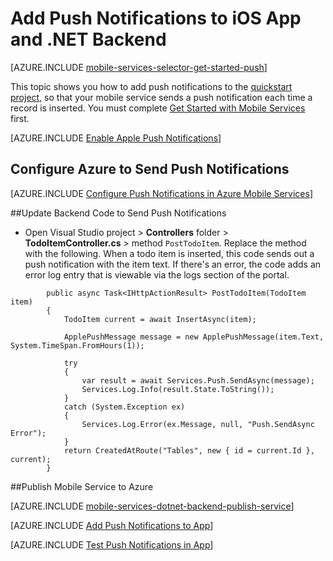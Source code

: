 <properties
	pageTitle="Add Push Notifications to App (iOS) | .NET Backend"
	description="Learn how to use Azure Mobile Services to send push notifications to your iOS app."
	services="mobile-services,notification-hubs"
	documentationCenter="ios"
	manager="dwrede"
	editor=""
	authors="krisragh"/>

<tags
	ms.service="mobile-services"
	ms.date="09/28/2015"
	wacn.date=""/>


# Add Push Notifications to iOS App and .NET Backend

[AZURE.INCLUDE [mobile-services-selector-get-started-push](../includes/mobile-services-selector-get-started-push.md)]

This topic shows you how to add push notifications to the [quickstart project](/documentation/articles/mobile-services-dotnet-backend-ios-get-started), so that your mobile service sends a push notification each time a record is inserted. You must complete [Get Started with Mobile Services] first.

[AZURE.INCLUDE [Enable Apple Push Notifications](../includes/enable-apple-push-notifications.md)]

## <a id="configure"></a>Configure Azure to Send Push Notifications

[AZURE.INCLUDE [Configure Push Notifications in Azure Mobile Services](../includes/mobile-services-apns-configure-push.md)]

##<a id="update-server"></a>Update Backend Code to Send Push Notifications

* Open Visual Studio project > **Controllers** folder > **TodoItemController.cs** > method `PostTodoItem`. Replace the method with the following. When a todo item is inserted, this code sends out a push notification with the item text. If there's an error, the code adds an error log entry that is viewable via the logs section of the portal.


```
        public async Task<IHttpActionResult> PostTodoItem(TodoItem item)
        {
            TodoItem current = await InsertAsync(item);

            ApplePushMessage message = new ApplePushMessage(item.Text, System.TimeSpan.FromHours(1));

            try
            {
                var result = await Services.Push.SendAsync(message);
                Services.Log.Info(result.State.ToString());
            }
            catch (System.Exception ex)
            {
                Services.Log.Error(ex.Message, null, "Push.SendAsync Error");
            }
            return CreatedAtRoute("Tables", new { id = current.Id }, current);
        }
```

##<a name="publish-the-service"></a>Publish Mobile Service to Azure

[AZURE.INCLUDE [mobile-services-dotnet-backend-publish-service](../includes/mobile-services-dotnet-backend-publish-service.md)]

[AZURE.INCLUDE [Add Push Notifications to App](../includes/add-push-notifications-to-app.md)]

[AZURE.INCLUDE [Test Push Notifications in App](../includes/test-push-notifications-in-app.md)]

<!-- Anchors.  -->
[Generate the certificate signing request]: #certificates
[Register your app and enable push notifications]: #register
[Create a provisioning profile for the app]: #profile
[Configure Mobile Services]: #configure
[Update scripts to send push notifications]: #update-scripts
[Add push notifications to the app]: #add-push
[Insert data to receive notifications]: #test
[Test the app against the published mobile service]: #test-app
[Next Steps]:#next-steps
[Download the service locally]: #download-the-service-locally
[Test the mobile service]: #test-the-service
[Publish the mobile service to Azure]: #publish-mobile-service

<!-- Images. -->
[5]: ./media/mobile-services-ios-get-started-push/mobile-services-ios-push-step5.png
[6]: ./media/mobile-services-ios-get-started-push/mobile-services-ios-push-step6.png
[7]: ./media/mobile-services-ios-get-started-push/mobile-services-ios-push-step7.png

[9]: ./media/mobile-services-ios-get-started-push/mobile-services-ios-push-step9.png
[10]: ./media/mobile-services-ios-get-started-push/mobile-services-ios-push-step10.png
[17]: ./media/mobile-services-ios-get-started-push/mobile-services-ios-push-step17.png
[18]: ./media/mobile-services-ios-get-started-push/mobile-services-selection.png
[19]: ./media/mobile-services-ios-get-started-push/mobile-push-tab-ios.png
[20]: ./media/mobile-services-ios-get-started-push/mobile-push-tab-ios-upload.png
[21]: ./media/mobile-services-ios-get-started-push/mobile-portal-data-tables.png
[22]: ./media/mobile-services-ios-get-started-push/mobile-insert-script-push2.png
[23]: ./media/mobile-services-ios-get-started-push/mobile-quickstart-push1-ios.png
[24]: ./media/mobile-services-ios-get-started-push/mobile-quickstart-push2-ios.png
[25]: ./media/mobile-services-ios-get-started-push/mobile-quickstart-push3-ios.png
[26]: ./media/mobile-services-ios-get-started-push/mobile-quickstart-push4-ios.png
[28]: ./media/mobile-services-ios-get-started-push/mobile-services-ios-push-step18.png

[101]: ./media/mobile-services-ios-get-started-push/mobile-services-ios-push-01.png
[102]: ./media/mobile-services-ios-get-started-push/mobile-services-ios-push-02.png
[103]: ./media/mobile-services-ios-get-started-push/mobile-services-ios-push-03.png
[104]: ./media/mobile-services-ios-get-started-push/mobile-services-ios-push-04.png
[105]: ./media/mobile-services-ios-get-started-push/mobile-services-ios-push-05.png
[106]: ./media/mobile-services-ios-get-started-push/mobile-services-ios-push-06.png
[107]: ./media/mobile-services-ios-get-started-push/mobile-services-ios-push-07.png
[108]: ./media/mobile-services-ios-get-started-push/mobile-services-ios-push-08.png

[110]: ./media/mobile-services-ios-get-started-push/mobile-services-ios-push-10.png
[111]: ./media/mobile-services-ios-get-started-push/mobile-services-ios-push-11.png
[112]: ./media/mobile-services-ios-get-started-push/mobile-services-ios-push-12.png
[113]: ./media/mobile-services-ios-get-started-push/mobile-services-ios-push-13.png
[114]: ./media/mobile-services-ios-get-started-push/mobile-services-ios-push-14.png
[115]: ./media/mobile-services-ios-get-started-push/mobile-services-ios-push-15.png
[116]: ./media/mobile-services-ios-get-started-push/mobile-services-ios-push-16.png
[117]: ./media/mobile-services-ios-get-started-push/mobile-services-ios-push-17.png

<!-- URLs. -->
[Install Xcode]: https://go.microsoft.com/fwLink/p/?LinkID=266532
[iOS Provisioning Portal]: https://idmsa.apple.com/IDMSWebAuth/login?&appIdKey=891bd3417a7776362562d2197f89480a8547b108fd934911bcbea0110d07f757&path=%2F%2Faccount%2Foverview.action
[Mobile Services iOS SDK]: https://go.microsoft.com/fwLink/p/?LinkID=266533
[Apple Push Notification Service]: https://developer.apple.com/library/ios/#documentation/NetworkingInternet/Conceptual/RemoteNotificationsPG/ApplePushService/ApplePushService.html
[Get started with Mobile Services]: /documentation/articles/mobile-services-dotnet-backend-ios-get-started
[Azure Management Portal]: https://manage.windowsazure.cn/
[apns object]: http://go.microsoft.com/fwlink/p/?LinkId=272333

<!-- keep by customization: begin -->
[Get started with data]: /documentation/articles/mobile-services-dotnet-backend-ios-get-started-data
<!-- keep by customization: end -->
[Get started with authentication]: /documentation/articles/mobile-services-dotnet-backend-ios-get-started-users
<!-- keep by customization: begin -->
[Send push notifications to authenticated users]: /documentation/articles/mobile-services-dotnet-backend-ios-push-notifications-app-users
<!-- keep by customization: end -->
[Mobile Services Objective-C how-to conceptual reference]: /documentation/articles/mobile-services-windows-dotnet-how-to-use-client-library
[What are Notification Hubs?]: /documentation/articles/notification-hubs-overview
[Send broadcast notifications to subscribers]: /documentation/articles/notification-hubs-ios-send-breaking-news
[Send template-based notifications to subscribers]: /documentation/articles/notification-hubs-ios-send-localized-breaking-news